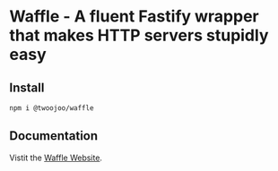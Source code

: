 # Waffle - A fluent Fastify wrapper that makes HTTP servers stupidly easy

## Install

```bash
npm i @twoojoo/waffle
```

## Documentation

Vistit the [Waffle Website](https://twoojoo.github.io/waffle/).